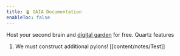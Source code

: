 ```yaml
---
title: 🪴 GAIA Documentation
enableToc: false
---
```


Host your second brain and [digital garden](https://jzhao.xyz/posts/networked-thought) for free. Quartz features

1. We must construct additional pylons! [[content/notes/Test]]


